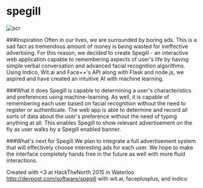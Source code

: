 # spegill

![scr](http://i.imgur.com/kFVJ8BQ.jpg)

###Inspiration
Often in our lives, we are surrounded by boring ads. This is a sad fact as tremendous amount of money is being wasted for ineffective advertising. For this reason, we decided to create Spegill - an interactive web application capable to remembering aspects of user's life by having simple verbal conversation and advanced facial recognition algorithms. Using Indico, Wit.ai and Face++'s API along with Flask and node.js, we aspired and have created an intuitive AI with machine learning.

###What it does
Spegill is capable to determining a user's characteristics and preferences using machine-learning. As well, it is capable of remembering each user based on facial recognition without the need to register or authenticate. The web app is able to determine and record all sorts of data about the user's preference without the need of typing anything at all. This enables Spegill to show relevant advertisement on the fly as user walks by a Spegill enabled banner.

###What's next for Spegill
We plan to integrate a full advertisement system that will effectively choose interesting ads for each user. We hope to make the interface completely hands free in the future as well with more fluid interactions.

Created with <3 at HackTheNorth 2015 in Waterloo
http://devpost.com/software/spegill
with wit.ai, faceplusplus, and indico
